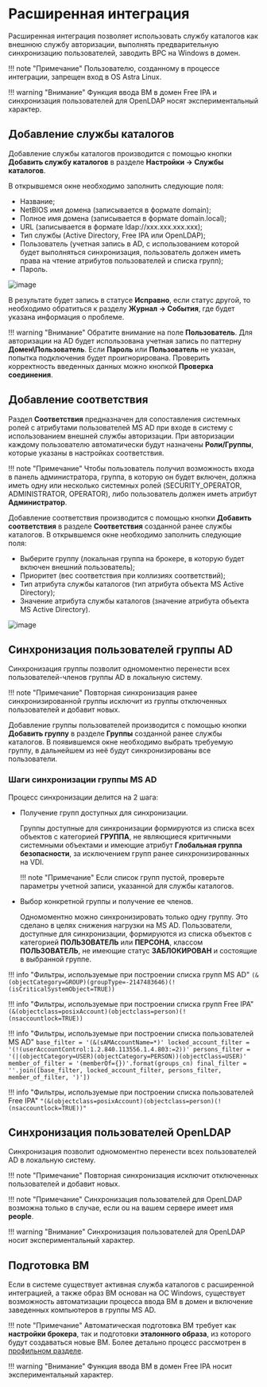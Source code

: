 # Расширенная интеграция

Расширенная интеграция позволяет использовать службу каталогов как внешнюю службу авторизации, выполнять предварительную
синхронизацию пользователей, заводить ВРС на Windows в домен.

!!! note "Примечание"
    Пользователю, созданному в процессе интеграции, запрещен вход в OS Astra Linux.

!!! warning "Внимание"
    Функция ввода ВМ в домен Free IPA и синхронизация пользователей для OpenLDAP носят экспериментальный характер.

## Добавление службы каталогов

Добавление службы каталогов производится с помощью кнопки **Добавить службу каталогов** 
в разделе **Настройки -> Службы каталогов**. 

В открывшемся окне необходимо заполнить следующие поля:

   - Название;
   - NetBIOS имя домена (записывается в формате domain);
   - Полное имя домена (записывается в формате domain.local);
   - URL (записывается в формате ldap://xxx.xxx.xxx.xxx);
   - Тип службы (Active Directory, Free IPA или OpenLDAP);
   - Пользователь (учетная запись в AD, с использованием которой будет выполняться синхронизация, 
     пользователь должен иметь права на чтение атрибутов пользователей и списка групп);
   - Пароль.
   
![image](../../_assets/vdi/active_directory/base_ad.png)
    
В результате будет запись в статусе **Исправно**, если статус другой, то необходимо обратиться к разделу
**Журнал -> События**, где будет указана информация о проблеме.

!!! warning "Внимание"
    Обратите внимание на поле **Пользователь**. Для авторизации на AD будет использована учетная запись
    по паттерну **Домен\Пользователь**. Если **Пароль** или **Пользователь** не указан, попытка подключения будет 
    проигнорирована. Проверить корректность введенных данных можно кнопкой **Проверка соединения**.

## Добавление соответствия

Раздел **Соответствия** предназначен для сопоставления системных ролей с атрибутами пользователей MS AD при входе в
    систему с использованием внешней службы авторизации. При авторизации каждому пользователю
    автоматически будут назначены **Роли/Группы**, которые указаны в настройках соответствия.

!!! note "Примечание"
    Чтобы пользователь получил возможность входа в панель администратора, группа, в которую он будет включен, должна иметь
    одну или несколько системных ролей (SECURITY_OPERATOR, ADMINISTRATOR, OPERATOR), либо пользователь должен иметь
    атрибут **Администратор**. 

Добавление соответствия производится с помощью кнопки **Добавить соответствия** в разделе **Соответствия** созданной
ранее службы каталогов.
В открывшемся окне необходимо заполнить следующие поля:

   - Выберите группу (локальная группа на брокере, в которую будет включен внешний пользователь);
   - Приоритет (вес соответствия при коллизиях соответствий);
   - Тип атрибута службы каталогов (тип атрибута объекта MS Active Directory);
   - Значение атрибута службы каталогов (значение атрибута объекта MS Active Directory).

![image](../../_assets/vdi/active_directory/base_ad_mapping.png)

## Синхронизация пользователей группы AD

Синхронизация группы позволит одномоментно перенести всех пользователей-членов группы AD в локальную систему.

!!! note "Примечание"
    Повторная синхронизация ранее синхронизированной группы исключит из группы отключенных пользователей и добавит новых.

Добавление группы пользователей производится с помощью кнопки **Добавить группу** в разделе **Группы** созданной
ранее службы каталогов. В появившемся окне необходимо выбрать требуемую группу, в дальнейшем из неё будут синхронизированы
все пользователи.

### Шаги синхронизации группы MS AD

Процесс синхронизации делится на 2 шага:

- Получение групп доступных для синхронизации.  
  
    Группы доступные для синхронизации формируются из списка всех объектов с категорией **ГРУППА**, не являющиеся критичными 
    системными объектами и имеющие атрибут **Глобальная группа безопасности**, за исключением групп ранее синхронизированных 
    на VDI.
  
    !!! note "Примечание"
        Если список групп пустой, проверьте параметры учетной записи, указанной для службы каталогов.

- Выбор конкретной группы и получение ее членов. 
  
    Одномоментно можно синхронизировать только одну группу. Это сделано в целях снижения нагрузки на MS AD. 
    Пользователи, доступные для синхронизации, формируются из списка объектов с категорией **ПОЛЬЗОВАТЕЛЬ** или 
    **ПЕРСОНА**, классом **ПОЛЬЗОВАТЕЛЬ**, не имеющие статус **ЗАБЛОКИРОВАН** и состоящие в выбранной группе.

!!! info "Фильтры, используемые при построении списка групп MS AD"
    `(&(objectCategory=GROUP)(groupType=-2147483646)(!(isCriticalSystemObject=TRUE))`

!!! info "Фильтры, используемые при построении списка групп Free IPA"
    `(&(objectclass=posixAccount)(objectclass=person)(!(nsaccountlock=TRUE))`

!!! info "Фильтры, используемые при построении списка пользователей MS AD"
    ```
    base_filter = '(&(sAMAccountName=*)'
    locked_account_filter = '(!(userAccountControl:1.2.840.113556.1.4.803:=2))'
    persons_filter = '(|(objectCategory=USER)(objectCategory=PERSON))(objectClass=USER)'
    member_of_filter = '(memberOf={})'.format(groups_cn)
    final_filter = ''.join([base_filter, locked_account_filter, persons_filter, member_of_filter, ')'])
    ```

!!! info "Фильтры, используемые при построении списка пользователей Free IPA"
    ```
    "(&(objectclass=posixAccount)(objectclass=person)(!(nsaccountlock=TRUE))"
    ```

## Синхронизация пользователей OpenLDAP

Синхронизация позволит одномоментно перенести всех пользователей AD в локальную систему. 

!!! note "Примечание"
    Повторная синхронизация исключит отключенных пользователей и добавит новых.

!!! note "Примечание" 
    Синхронизация пользователей для OpenLDAP возможна только в случае, если ou на вашем сервере имеет имя **people**.

!!! warning "Внимание"
    Синхронизация пользователей для OpenLDAP носит экспериментальный характер.


## Подготовка ВМ

Если в системе существует активная служба каталогов с расширенной интеграцией, а также образ ВМ основан на ОС Windows,
существует возможность автоматизации процесса ввода ВМ в домен и включение заведенных компьютеров в группы MS AD.

!!! note "Примечание"
    Автоматическая подготовка ВМ требует как **настройки брокера**, так и подготовки **эталонного образа**, из которого будут
    создаваться новые ВМ. Более детально процесс рассмотрен в [профильном разделе](./ad_vm_prepare.md).

!!! warning "Внимание"
    Функция ввода ВМ в домен Free IPA носит экспериментальный характер.
